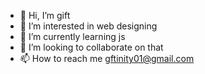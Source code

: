 - 👋 Hi, I’m gift
- 👀 I’m interested in web designing
- 🌱 I’m currently learning js
- 💞️ I’m looking to collaborate on that
- 📫 How to reach me gftinity01@gmail.com 

<!---
gcl140/gcl140 is a ✨ special ✨ repository because its `README.md` (this file) appears on your GitHub profile.
You can click the Preview link to take a look at your changes.
--->


